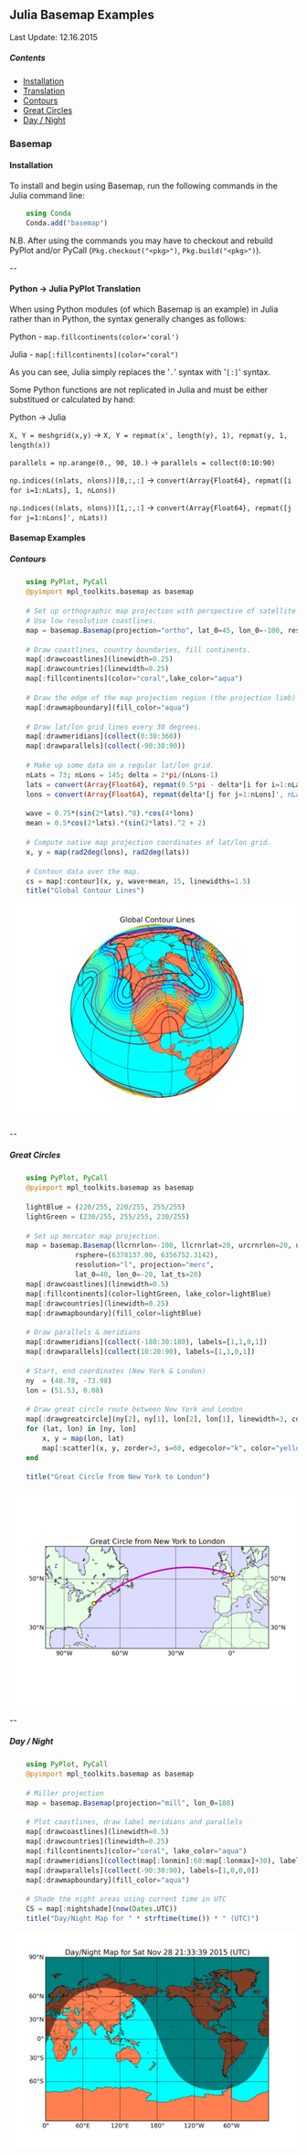## Julia Basemap Examples
Last Update: 12.16.2015<br>

##### Contents

<ul>
<li><a href="#installation">Installation</a></li>
<li><a href="#translation">Translation</a></li>
<li><a href="#contours">Contours</a></li>
<li><a href="#greatCircles">Great Circles</a></li>
<li><a href="#dayNight">Day / Night</a></li>
</ul>

### Basemap
#### Installation<a name="installation"></a>

To install and begin using Basemap, run the following commands in the Julia command line:
```julia
	using Conda
	Conda.add("basemap")
```
N.B. After using the commands you may have to checkout and rebuild PyPlot and/or PyCall (`Pkg.checkout("<pkg>")`, `Pkg.build("<pkg>")`).
 
--

#### Python -> Julia PyPlot Translation<a name="translation"></a>

When using Python modules (of which Basemap is an example) in Julia rather than in Python, the syntax generally changes as follows:

Python - `map.fillcontinents(color='coral')`

Julia - `map[:fillcontinents](color="coral")`

As you can see, Julia simply replaces the '`.`' syntax with '`[:]`' syntax. 

Some Python functions are not replicated in Julia and must be either substitued or calculated by hand:

Python → Julia

`X, Y = meshgrid(x,y)` → `X, Y = repmat(x', length(y), 1), repmat(y, 1, length(x))`

`parallels = np.arange(0., 90, 10.)` → `parallels = collect(0:10:90)`

`np.indices((nlats, nlons))[0,:,:]` → `convert(Array{Float64}, repmat([i for i=1:nLats], 1, nLons))`

`np.indices((nlats, nlons))[1,:,:]` → `convert(Array{Float64}, repmat([j for j=1:nLons]', nLats))`


#### Basemap Examples

##### Contours<a name="contours"></a>

```julia
	using PyPlot, PyCall
	@pyimport mpl_toolkits.basemap as basemap

	# Set up orthographic map projection with perspective of satellite looking down at 45N, 100W.
	# Use low resolution coastlines.
	map = basemap.Basemap(projection="ortho", lat_0=45, lon_0=-100, resolution="l")

	# Draw coastlines, country boundaries, fill continents.
	map[:drawcoastlines](linewidth=0.25)
	map[:drawcountries](linewidth=0.25)
	map[:fillcontinents](color="coral",lake_color="aqua")

	# Draw the edge of the map projection region (the projection limb)
	map[:drawmapboundary](fill_color="aqua")

	# Draw lat/lon grid lines every 30 degrees.
	map[:drawmeridians](collect(0:30:360))
	map[:drawparallels](collect(-90:30:90))

	# Make up some data on a regular lat/lon grid.
	nLats = 73; nLons = 145; delta = 2*pi/(nLons-1)
	lats = convert(Array{Float64}, repmat(0.5*pi - delta*[i for i=1:nLats], 1, nLons))
	lons = convert(Array{Float64}, repmat(delta*[j for j=1:nLons]', nLats))

	wave = 0.75*(sin(2*lats).^8).*cos(4*lons)
	mean = 0.5*cos(2*lats).*(sin(2*lats).^2 + 2)

	# Compute native map projection coordinates of lat/lon grid.
	x, y = map(rad2deg(lons), rad2deg(lats))

	# Contour data over the map.
	cs = map[:contour](x, y, wave+mean, 15, linewidths=1.5)
	title("Global Contour Lines")
```

![Contour](https://github.com/jpwspicer/Gists/raw/master/basemap/01contourExample.png "Contour")

--

##### Great Circles<a name="greatCircles"></a>

```julia
	using PyPlot, PyCall
	@pyimport mpl_toolkits.basemap as basemap

	lightBlue = (220/255, 220/255, 255/255)
	lightGreen = (230/255, 255/255, 230/255)

	# Set up mercator map projection.
	map = basemap.Basemap(llcrnrlon=-100, llcrnrlat=20, urcrnrlon=20, urcrnrlat=60,
	            rsphere=(6378137.00, 6356752.3142),
	            resolution="l", projection="merc",
	            lat_0=40, lon_0=-20, lat_ts=20)
	map[:drawcoastlines](linewidth=0.5)
	map[:fillcontinents](color=lightGreen, lake_color=lightBlue)
	map[:drawcountries](linewidth=0.25)
	map[:drawmapboundary](fill_color=lightBlue)

	# Draw parallels & meridians
	map[:drawmeridians](collect(-180:30:180), labels=[1,1,0,1])
	map[:drawparallels](collect(10:20:90), labels=[1,1,0,1])

	# Start, end coordinates (New York & London)
	ny  = (40.78, -73.98)
	lon = (51.53, 0.08)

	# Draw great circle route between New York and London
	map[:drawgreatcircle](ny[2], ny[1], lon[2], lon[1], linewidth=3, color="m")
	for (lat, lon) in [ny, lon]
	    x, y = map(lon, lat)
	    map[:scatter](x, y, zorder=3, s=60, edgecolor="k", color="yellow")
	end

	title("Great Circle from New York to London")
```

![Great Circle](https://github.com/jpwspicer/Gists/raw/master/basemap/02greatCircleExample.png "Great Circle")

--

##### Day / Night<a name="dayNight"></a>

```julia
	using PyPlot, PyCall
	@pyimport mpl_toolkits.basemap as basemap

	# Miller projection
	map = basemap.Basemap(projection="mill", lon_0=180)

	# Plot coastlines, draw label meridians and parallels
	map[:drawcoastlines](linewidth=0.5)
	map[:drawcountries](linewidth=0.25)
	map[:fillcontinents](color="coral", lake_color="aqua")
	map[:drawmeridians](collect(map[:lonmin]:60:map[:lonmax]+30), labels=[0,0,0,1])
	map[:drawparallels](collect(-90:30:90), labels=[1,0,0,0])
	map[:drawmapboundary](fill_color="aqua")

	# Shade the night areas using current time in UTC
	CS = map[:nightshade](now(Dates.UTC))
	title("Day/Night Map for " * strftime(time()) * " (UTC)")
```

![Day / Night](https://github.com/jpwspicer/Gists/raw/master/basemap/03dayNightExample.png "Day / Night")